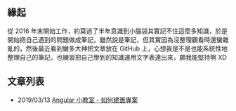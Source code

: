 ## 緣起

從 2016 年末開始工作，約莫過了半年意識到小腦袋其實記不住這麼多知識，於是開始把自己遇到的問題做成筆記，雖然說是筆記，但其實因為沒整理觀看時還蠻雜亂的，然後最近看到蠻多大神把文章放在 GitHub 上，心想我是不是也能系統性地整理自己的筆記，也練習把自己學到的知識運用文字表達出來，願我能堅持啊 XD

## 文章列表

- 2019/03/13 [Angular 小教室 - 如何建置專案](https://github.com/marshal604/blog/issues/1)
